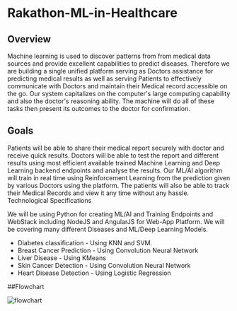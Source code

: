 # Rakathon-ML-in-Healthcare

## Overview
Machine learning is used to discover patterns from from medical data sources and provide excellent capabilities to predict diseases. 
Therefore we are building a single unified platform serving as Doctors assistance for predicting medical results as well as serving Patients to effectively communicate with Doctors and maintain their Medical record accessible on the go.
Our system capitalizes on the computer's large computing capability and also the doctor's reasoning ability. The machine will do all of these tasks then present its outcomes to the doctor for confirmation.

## Goals
Patients will be able to share their medical report securely with doctor and receive quick results. 
Doctors will be able to test the report and different results using most efficient available trained Machine Learning and Deep Learning backend endpoints and analyse the results.
Our ML/AI algorithm will train in real time using Reinforcement Learning from the prediction given by various Doctors using the platform.
The patients will also be able to track their Medical Records and view it any time without any hassle.
Technological Specifications

We will be using Python for creating ML/AI and Training Endpoints and WebStack including NodeJS and AngularJS for Web-App Platform.
We will be covering many different Diseases and ML/Deep Learning Models. 

- Diabetes classification     -    Using KNN and SVM.
- Breast Cancer Prediction    -    Using Convolution Neural Network
- Liver Disease               -    Using KMeans
- Skin Cancer Detection       -    Using Convolution Neural Network
- Heart Disease Detection     -    Using Logistic Regression

##Flowchart

![flowchart](https://user-images.githubusercontent.com/39915573/111311186-ea9e1b00-8683-11eb-9666-b96181125eef.png)
